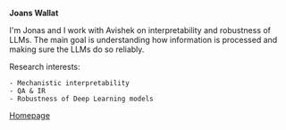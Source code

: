 **Joans Wallat**


I'm Jonas and I work with Avishek on interpretability and robustness of LLMs. The main goal is understanding how information is processed and making sure the LLMs do so reliably. 



Research interests:

	- Mechanistic interpretability
    - QA & IR
    - Robustness of Deep Learning models

[Homepage](https://jwallat.github.io)
